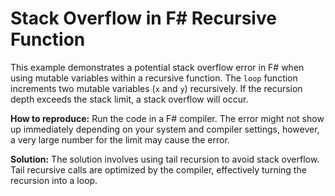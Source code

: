 # Stack Overflow in F# Recursive Function

This example demonstrates a potential stack overflow error in F# when using mutable variables within a recursive function. The `loop` function increments two mutable variables (`x` and `y`) recursively.  If the recursion depth exceeds the stack limit, a stack overflow will occur.

**How to reproduce:** Run the code in a F# compiler. The error might not show up immediately depending on your system and compiler settings, however, a very large number for the limit may cause the error.

**Solution:** The solution involves using tail recursion to avoid stack overflow. Tail recursive calls are optimized by the compiler, effectively turning the recursion into a loop.